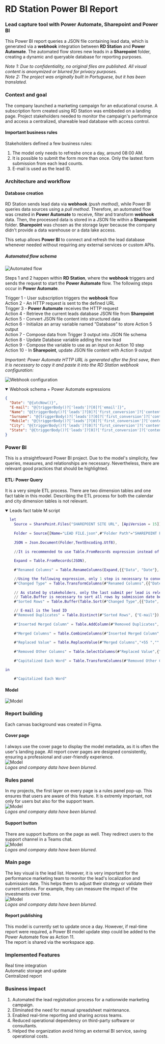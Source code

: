 # RD Station Power BI Report 
### Lead capture tool with Power Automate, Sharepoint and Power BI
This Power BI report queries a JSON file containing lead data, which is generated via a **webhook** integration between **RD Station** and **Power Automate**. The automated flow stores new leads in a **Sharepoint** folder, creating a dynamic and queryable database for reporting purposes.

*Note 1: Due to confidentiality, no original files are published. All visual content is anonymized or blurred for privacy purposes.*  
*Note 2: The project was originally built in Portuguese, but it has been translated.*

### Context and goal
The company launched a marketing campaign for an educational course. A subscription form created using RD Station was embbeded on a landing page. Project stakeholders needed to monitor the campaign's performance and access a centralized, shareable lead database with access control. 

#### Important business rules
Stakeholders defined a few business rules:
1) The model only needs to refreshe once a day, around 08:00 AM.
2) It is possible to submit the form more than once. Only the lastest form submission from each lead counts.
3) E-mail is used as the lead ID.

### Architecture and workflow
#### Database creation
RD Station sends lead data via **webhook** *(push method)*, while Power BI queries data sources using a *pull method*. Therefore, an automated flow was created in **Power Automate** to receive, filter and transform **webhook** data. Then, the processed data is stored in a JSON file within a **Sharepoint** folder. **Sharepoint** was chosen as the storage layer because the company didn't provide a data warehouse or a data lake access.

This setup allows **Power BI** to connect and refresh the lead database whenever needed without requiring any external services or custom APIs.

##### Automated flow schema
![Automated flow](./README/images/AutomatedFlow.png)

Steps 1 and 2 happen within **RD Station**, where the **webhook** triggers and sends the request to start the **Power Automate** flow. The following steps occur in **Power Automate**. 

Trigger 1 - User subscription triggers the **webhook** flow  
Action 2 - An HTTP request is sent to the defined URL  
Trigger 3 - **Power Automate** receives the HTTP request  
Action 4 -  Retrieve the current leads database JSON file from **Sharepoint**  
Action 5 -  Convert JSON file content into structured data  
Action 6 -  Initialize an array variable named "Database" to store Action 5 output  
Action 7 -  Compose data from Trigger 3 output into JSON file schema  
Action 8 -  Update Database variable adding the new lead  
Action 9 -  Compose the variable to use as an input on Action 10 step  
Action 10 -  In **Sharepoint**, update JSON file content with Action 9 output   

*Important: Power Automate HTTP URL is generated after the first save, then it is necessary to copy it and paste it into the RD Station webhook configuration:*  
  
![Webhook configuration](./README/images/webhook-config.png)

<details open>
<summary> Webhook schema + Power Automate expressions </summary>

```json
{
  "Date": "@{utcNow()}",
  "E-mail": "@{triggerBody()?['leads']?[0]?['email']}",
  "Name": "@{triggerBody()?['leads']?[0]?['first_conversion']?['content']?['__cdp__original_event']?['payload']?['name']}",
  "Surname": "@{triggerBody()?['leads']?[0]?['first_conversion']?['content']?['__cdp__original_event']?['payload']?['cf_sobrenome']}",
  "Mobile": "@{triggerBody()?['leads']?[0]?['first_conversion']?['content']?['__cdp__original_event']?['payload']?['mobile_phone']}",
  "City": "@{triggerBody()?['leads']?[0]?['first_conversion']?['content']?['__cdp__original_event']?['payload']?['city']}",
  "State": "@{triggerBody()?['leads']?[0]?['first_conversion']?['content']?['__cdp__original_event']?['payload']?['state']}"
}
```
</details>

### Power BI
This is a straightfoward Power BI project. Due to the model's simplicity, few queries, measures, and relationships are necessary. Nevertheless, there are relevant good practices that should be highlighted. 

#### ETL: Power Query

It is a very simple ETL process. There are two dimension tables and one fact table in this model. Describing the ETL process for both the calendar and city dimension tables is not relevant.

<details open>
<summary> Leads fact table M script </summary>
  
```m
  let
    Source = SharePoint.Files("SHAREPOINT SITE URL", [ApiVersion = 15]),
    
    Folder = Source{[Name="LEAD FILE.json",#"Folder Path"="SHAREPOINT FOLDER URL"]}[Content],
    
    JSON = Json.Document(Folder,TextEncoding.Utf8),
    
    //It is recommended to use Table.FromRecords expression instead of built-in functions because it expands all columns withouh needing to specify them. If a column is removed from the JSON file, this step will not cause a refresh failure.
    
    Expand = Table.FromRecords(JSON),
    
    #"Renamed Columns" = Table.RenameColumns(Expand,{{"Data", "Date"}, {"Nome", "Name"}, {"Sobrenome", "Surname"}, {"Telefone", "Mobile"}, {"Cidade", "City"}, {"Estado", "State"}}),

    //Using the following expression, only 1 step is necessary to convert a datetime type into a date type.
    #"Changed Type" = Table.TransformColumns(#"Renamed Columns",{{"Date", each Date.From(DateTimeZone.From(_)), type date}, {"Name", each _, type text}, {"Surname", each _, type text}, {"Mobile", each _, type text}, {"City", each _, type text}, {"State", each _, type text}, {"E-mail", each _, type text}}),
    
    // As stated by stakeholders, only the last submit per lead is relevant. Next two steps ensure this. 
    // Table.Buffer is necessary to sort all rows by submission date before removing duplicates.
    #"Sorted Rows" = Table.Buffer(Table.Sort(#"Changed Type",{{"Date", Order.Descending}})),

    // E-mail is the lead ID
    #"Removed Duplicates" = Table.Distinct(#"Sorted Rows", {"E-mail"}),
    
    #"Inserted Merged Column" = Table.AddColumn(#"Removed Duplicates", "Full name", each Text.Combine({[Name], [Surname]}, " "), type text),
    
    #"Merged Columns" = Table.CombineColumns(#"Inserted Merged Column",{"State", "City"},Combiner.CombineTextByDelimiter(" - ", QuoteStyle.None),"State and city"),
    
    #"Replaced Value" = Table.ReplaceValue(#"Merged Columns","+55 ","",Replacer.ReplaceText,{"Mobile"}),
    
    #"Removed Other Columns" = Table.SelectColumns(#"Replaced Value",{"Date", "Full name", "E-mail", "Mobile", "State and city"}),
    
    #"Capitalized Each Word" = Table.TransformColumns(#"Removed Other Columns",{{"Full name", Text.Proper, type text}})

in
    
    #"Capitalized Each Word"
```
</details>

#### Model
![Model](./README/images/Model.JPG)

### Report building

Each canvas background was created in Figma.

#### Cover page
I always use the cover page to display the model metadata, as it is often the user's landing page. All report cover pages are designed consistently, ensuring a professional and user-friendly experience.  
![Model](./README/images/Cover%20page.png)  
*Logos and company data have been blurred.*  

### Rules panel
In my projects, the first layer on every page is a rules panel pop-up. This ensures that users are aware of this feature. It is extremly important, not only for users but also for the support team.  
![Model](./README/images/Rules%20panel.png)  
*Logos and company data have been blurred.* 

#### Support button
There are support buttons on the page as well. They redirect users to the support channel in a Teams chat.  
![Model](./README/images/Support%20button.png)  
*Logos and company data have been blurred.*  

### Main page
The key visual is the lead list. However, it is very important for the performance marketing team to monitor the lead's localization and submission date. This helps them to adjust their strategy or validate their current actions. For example, they can measure the impact of the investments over time.  
![Model](./README/images/Group%205.png)  
*Logos and company data have been blurred.*    

#### Report publishing
This model is currently set to update once a day. However, if real-time report were required, a Power BI model update step could be added to the Power Automate flow as Action 11.  
The report is shared via the workspace app.  

### Implemented Features
Real time integration  
Automatic storage and update  
Centralized report  

### Business impact
1) Automated the lead registration process for a nationwide marketing campaign.  
2) Eliminated the need for manual spreadsheet maintenance.  
3) Enabled real-time reporting and sharing across teams.  
4) Reduced operational dependency on third-party software or consultants.  
5) Helped the organization avoid hiring an external BI service, saving operational costs.    

